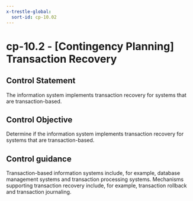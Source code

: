 ```yaml
---
x-trestle-global:
  sort-id: cp-10.02
---
```


# cp-10.2 - \[Contingency Planning\] Transaction Recovery

## Control Statement

The information system implements transaction recovery for systems that are transaction-based.

## Control Objective

Determine if the information system implements transaction recovery for systems that are transaction-based.

## Control guidance

Transaction-based information systems include, for example, database management systems and transaction processing systems. Mechanisms supporting transaction recovery include, for example, transaction rollback and transaction journaling.
